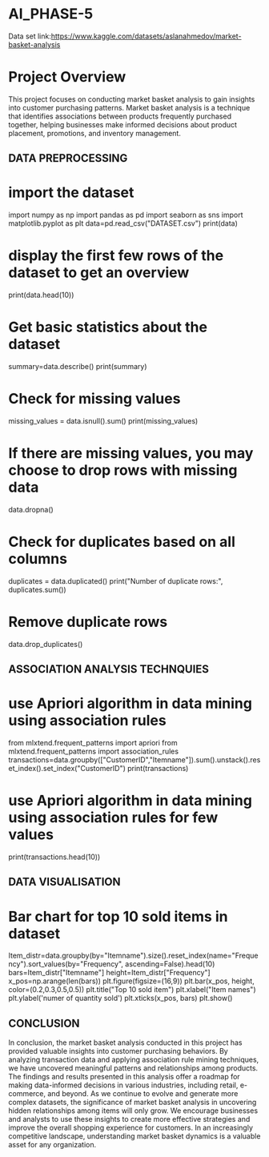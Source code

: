 # AI_PHASE-5
Data set link:https://www.kaggle.com/datasets/aslanahmedov/market-basket-analysis


# Project Overview
This project focuses on conducting market basket analysis to gain insights into customer purchasing patterns. Market basket analysis is a technique that identifies associations between products frequently purchased together, helping businesses make informed decisions about product placement, promotions, and inventory management.

## DATA PREPROCESSING

# import the dataset

import numpy as np
import pandas as pd
import seaborn as sns
import matplotlib.pyplot as plt
data=pd.read_csv("DATASET.csv")
print(data) 

# display the first few rows of the dataset to get an overview
print(data.head(10))

# Get basic statistics about the dataset
summary=data.describe()
print(summary)

# Check for missing values
missing_values = data.isnull().sum()
print(missing_values)

# If there are missing values, you may choose to drop rows with missing data
data.dropna()

# Check for duplicates based on all columns
duplicates = data.duplicated()
print("Number of duplicate rows:", duplicates.sum())

# Remove duplicate rows
data.drop_duplicates()


## ASSOCIATION ANALYSIS TECHNQUIES

# use Apriori algorithm in data mining using association rules
from mlxtend.frequent_patterns import apriori 
from mlxtend.frequent_patterns import association_rules
transactions=data.groupby(["CustomerID","Itemname"]).sum().unstack().reset_index().set_index("CustomerID")
print(transactions)

# use Apriori algorithm in data mining using association rules for few values
print(transactions.head(10))

## DATA VISUALISATION

# Bar chart for top 10 sold items in dataset
Item_distr=data.groupby(by="Itemname").size().reset_index(name="Frequency").sort_values(by="Frequency", ascending=False).head(10)
bars=Item_distr["Itemname"]
height=Item_distr["Frequency"]
x_pos=np.arange(len(bars))
plt.figure(figsize=(16,9))
plt.bar(x_pos, height, color=(0.2,0.3,0.5,0.5))
plt.title("Top 10 sold item")
plt.xlabel("Item names")
plt.ylabel('numer of quantity sold')
plt.xticks(x_pos, bars)
plt.show()

## CONCLUSION
In conclusion, the market basket analysis conducted in this project has provided valuable insights into customer purchasing behaviors. By analyzing transaction data and applying association rule mining techniques, we have uncovered meaningful patterns and relationships among products.
 The findings and results presented in this analysis offer a roadmap for making data-informed decisions in various industries, including retail, e-commerce, and beyond. As we continue to evolve and generate more complex datasets, the significance of market basket analysis in uncovering hidden relationships among items will only grow.
We encourage businesses and analysts to use these insights to create more effective strategies and improve the overall shopping experience for customers. In an increasingly competitive landscape, understanding market basket dynamics is a valuable asset for any organization.
